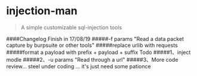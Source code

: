 # injection-man
> A simple customizable sql-injection tools

####Changelog
Finish in 17/08/19
#####-f params "Read a data packet capture by burpsuite or other tools"
#####replace urlib with requests
#####format a payload with prefix + payload + suffix
Todo
#####1、inject modle
#####2、-u params "Read through a url"
#####3、More code review...
steel under coding ...
it's just need some pationce